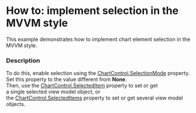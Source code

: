# How to: implement selection in the MVVM style


This example demonstrates how to implement chart element selection in the MVVM style.


<h3>Description</h3>

<p>To do this, enable selection using the&nbsp;<a href="https://documentation.devexpress.com/#WPF/DevExpressXpfChartsChartControl_SelectionModetopic">ChartControl.SelectionMode</a>&nbsp;property. Set this property to the value different from&nbsp;<strong>None</strong>.&nbsp;<br>Then, use the&nbsp;<a href="https://documentation.devexpress.com/#WPF/DevExpressXpfChartsChartControl_SelectedItemtopic">ChartControl.SelectedItem</a>&nbsp;property to&nbsp;set&nbsp;or get a&nbsp;single&nbsp;selected view model object, or the&nbsp;<a href="https://documentation.devexpress.com/#WPF/DevExpressXpfChartsChartControl_SelectedItemstopic">ChartControl.SelectedItems</a>&nbsp;property to set or get several view model objects.</p>

<br/>


